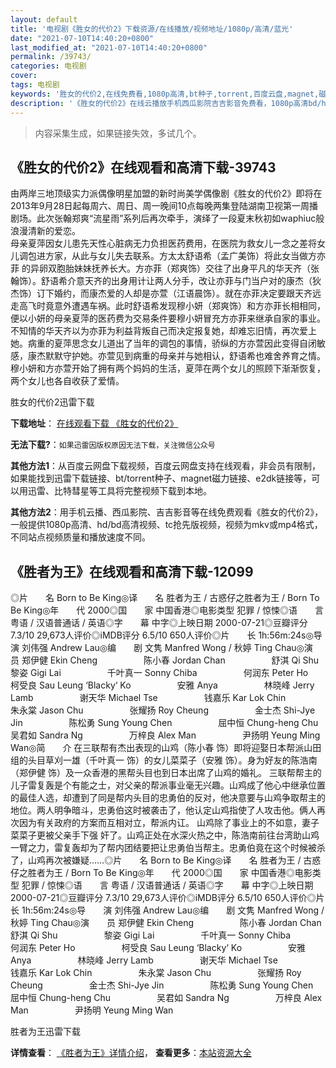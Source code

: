 ```yaml
---
layout: default
title: '电视剧《胜女的代价2》下载资源/在线播放/视频地址/1080p/高清/蓝光'
date: "2021-07-10T14:40:20+0800"
last_modified_at: "2021-07-10T14:40:20+0800"
permalink: /39743/
categories: 电视剧
cover:
tags: 电视剧
keywords: '胜女的代价2,在线免费看,1080p高清,bt种子,torrent,百度云盘,magnet,磁力链,迅雷下载资源'
description: '《胜女的代价2》在线云播放手机西瓜影院吉吉影音免费看，1080p高清bd/hd未删减完整版和tc抢先枪版，mkv/mp4格式，附带bt/torrent种子、magnet/磁力链、百度云盘、网盘资源迅雷下载链接'
---
```


>内容采集生成，如果链接失效，多试几个。


## 《胜女的代价2》在线观看和高清下载-39743

由两岸三地顶级实力派偶像明星加盟的新时尚美学偶像剧《胜女的代价2》即将在2013年9月28日起每周六、周日、周一晚间10点每晚两集登陆湖南卫视第一周播剧场。此次张翰郑爽&ldquo;流星雨&rdquo;系列后再次牵手，演绎了一段夏末秋初如waphiuc般浪漫清新的爱恋。<br />母亲夏萍因女儿患先天性心脏病无力负担医药费用，在医院为救女儿一念之差将女儿调包进方家，从此与女儿失去联系。方太太舒语希（孟广美饰）将此女当做方亦菲 的异卵双胞胎妹妹抚养长大。方亦菲（郑爽饰）交往了出身平凡的华天齐（张翰饰）。舒语希介意天齐的出身用计让两人分手，改让亦菲与门当户对的康杰（狄杰饰）订下婚约，而康杰爱的人却是亦萱（江语晨饰）。就在亦菲决定要跟天齐远走高飞时竟意外遭遇车祸。此时舒语希发现穆小妍（郑爽饰）和方亦菲长相相同，便以小妍的母亲夏萍的医药费为交易条件要穆小妍冒充方亦菲来继承自家的事业。不知情的华天齐以为亦菲为利益背叛自己而决定报复她，却难忘旧情，再次爱上她。病重的夏萍思念女儿道出了当年的调包的事情，骄纵的方亦萱因此变得自闭敏感，康杰默默守护她。亦萱见到病重的母亲并与她相认，舒语希也难舍养育之情。穆小妍和方亦萱开始了拥有两个妈妈的生活，夏萍在两个女儿的照顾下渐渐恢复，两个女儿也各自收获了爱情。</p>


胜女的代价2迅雷下载

**下载地址**： [在线观看下载 《胜女的代价2》](https://www.993dy.com//vod-detail-id-12552.html) 


**无法下载?**：`如果迅雷因版权原因无法下载，关注微信公众号 `

**其他方法1**：从百度云网盘下载视频，百度云网盘支持在线观看，非会员有限制，如果能找到迅雷下载链接、bt/torrent种子、magnet磁力链接、e2dk链接等，可以用迅雷、比特彗星等工具将完整视频下载到本地。

**其他方法2**：用手机云播、西瓜影院、吉吉影音等在线免费观看《胜女的代价2》，一般提供1080p高清、hd/bd高清视频、tc抢先版视频，视频为mkv或mp4格式，不同站点视频质量和播放速度不同。


## 《胜者为王》在线观看和高清下载-12099

◎片　　名 Born to Be King◎译　　名 胜者为王 / 古惑仔之胜者为王 / Born To Be King◎年　　代 2000◎国　　家 中国香港◎电影类型 犯罪 / 惊悚◎语　　言 粤语 / 汉语普通话 / 英语◎字　　幕 中字◎上映日期 2000-07-21◎豆瓣评分 7.3/10 29,673人评价◎iMDB评分 6.5/10 650人评价◎片　　长 1h:56m:24s◎导　　演 刘伟强 Andrew Lau◎编　　剧 文隽 Manfred Wong / 秋婷 Ting Chau◎演　　员 郑伊健 Ekin Cheng　　　　　 陈小春 Jordan Chan　　　　　 舒淇 Qi Shu　　　　　 黎姿 Gigi Lai　　　　　 千叶真一 Sonny Chiba　　　　　 何润东 Peter Ho　　　　　 柯受良 Sau Leung ‘Blacky‘ Ko　　　　　 安雅 Anya　　　　　 林晓峰 Jerry Lamb　　　　　 谢天华 Michael Tse　　　　　 钱嘉乐 Kar Lok Chin　　　　　 朱永棠 Jason Chu　　　　　 张耀扬 Roy Cheung　　　　　 金士杰 Shi-Jye Jin　　　　　 陈松勇 Sung Young Chen　　　　　 屈中恒 Chung-heng Chu　　　　　 吴君如 Sandra Ng　　　　　 万梓良 Alex Man　　　　　 尹扬明 Yeung Ming Wan◎简　　介 在三联帮有杰出表现的山鸡（陈小春 饰）即将迎娶日本帮派山田组的头目草刈一雄（千叶真一 饰）的女儿菜菜子（安雅 饰）。身为好友的陈浩南（郑伊健 饰）及一众香港的黑帮头目也到日本出席了山鸡的婚礼。 三联帮帮主的儿子雷复轰是个有能之士，对父亲的帮派事业毫无兴趣。山鸡成了他心中继承位置的最佳人选，却遭到了同是帮内头目的忠勇伯的反对，他决意要与山鸡争取帮主的地位。两人明争暗斗，忠勇伯这时被袭击了，他认定山鸡指使了人攻击他。俩人再次因为有关政府的方案而互相对立，帮派内讧。 山鸡除了事业上的不如意，妻子菜菜子更被父亲手下强 奸了。山鸡正处在水深火热之中，陈浩南前往台湾助山鸡一臂之力，雷复轰却为了帮内团结要把让忠勇伯当帮主。忠勇伯竟在这个时候被杀了，山鸡再次被嫌疑……◎片　　名 Born to Be King◎译　　名 胜者为王 / 古惑仔之胜者为王 / Born To Be King◎年　　代 2000◎国　　家 中国香港◎电影类型 犯罪 / 惊悚◎语　　言 粤语 / 汉语普通话 / 英语◎字　　幕 中字◎上映日期 2000-07-21◎豆瓣评分 7.3/10 29,673人评价◎iMDB评分 6.5/10 650人评价◎片　　长 1h:56m:24s◎导　　演 刘伟强 Andrew Lau◎编　　剧 文隽 Manfred Wong / 秋婷 Ting Chau◎演　　员 郑伊健 Ekin Cheng　　　　　 陈小春 Jordan Chan　　　　　 舒淇 Qi Shu　　　　　 黎姿 Gigi Lai　　　　　 千叶真一 Sonny Chiba　　　　　 何润东 Peter Ho　　　　　 柯受良 Sau Leung ‘Blacky‘ Ko　　　　　 安雅 Anya　　　　　 林晓峰 Jerry Lamb　　　　　 谢天华 Michael Tse　　　　　 钱嘉乐 Kar Lok Chin　　　　　 朱永棠 Jason Chu　　　　　 张耀扬 Roy Cheung　　　　　 金士杰 Shi-Jye Jin　　　　　 陈松勇 Sung Young Chen　　　　　 屈中恒 Chung-heng Chu　　　　　 吴君如 Sandra Ng　　　　　 万梓良 Alex Man　　　　　 尹扬明 Yeung Ming Wan


胜者为王迅雷下载

**详情查看**： [《胜者为王》详情介绍](/movie/12099/)， **查看更多**：[本站资源大全](/movie/t/all/)

